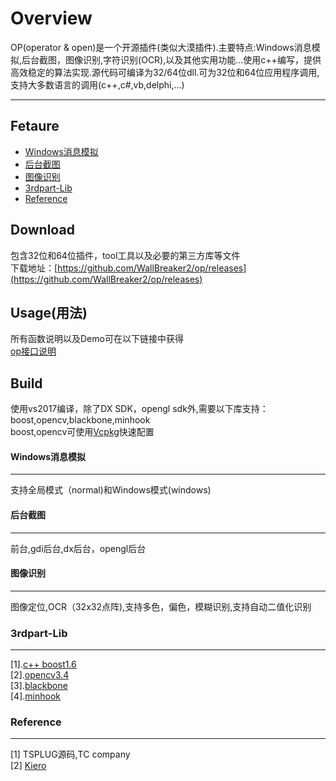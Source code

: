 Overview
===========
OP(operator & open)是一个开源插件(类似大漠插件).主要特点:Windows消息模拟,后台截图，图像识别,字符识别(OCR),以及其他实用功能...使用c++编写，提供高效稳定的算法实现.源代码可编译为32/64位dll.可为32位和64位应用程序调用,支持大多数语言的调用(c++,c#,vb,delphi,...)



***
## Fetaure
* [Windows消息模拟](#Windows消息模拟)
* [后台截图](#后台截图)
* [图像识别](#图像识别)
* [3rdpart-Lib](#3rdpart-Lib)
* [Reference](#Reference)

## Download
包含32位和64位插件，tool工具以及必要的第三方库等文件  
下载地址：[https://github.com/WallBreaker2/op/releases](https://github.com/WallBreaker2/op/releases)

## Usage(用法)  
所有函数说明以及Demo可在以下链接中获得  
[op接口说明](https://github.com/WallBreaker2/op/blob/master/doc)  

## Build  
使用vs2017编译，除了DX SDK，opengl sdk外,需要以下库支持：boost,opencv,blackbone,minhook  
boost,opencv可使用[Vcpkg](https://github.com/Microsoft/vcpkg.git)快速配置


#### Windows消息模拟
---
支持全局模式（normal)和Windows模式(windows)

#### 后台截图
---
前台,gdi后台,dx后台，opengl后台
#### 图像识别
---
图像定位,OCR（32x32点阵),支持多色，偏色，模糊识别,支持自动二值化识别

### 3rdpart-Lib  
---
[1].[c++ boost1.6](https://www.boost.org/)  
[2].[opencv3.4](https://opencv.org/)  
[3].[blackbone](https://github.com/DarthTon/Blackbone.git)  
[4].[minhook](https://github.com/TsudaKageyu/minhook.git)  

### Reference
---
[1] TSPLUG源码,TC company  
[2] [Kiero](https://github.com/Rebzzel/kiero.git)  
